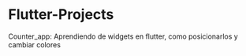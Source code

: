# Flutter-Projects

Counter_app:
Aprendiendo de widgets en flutter, como posicionarlos y cambiar colores
